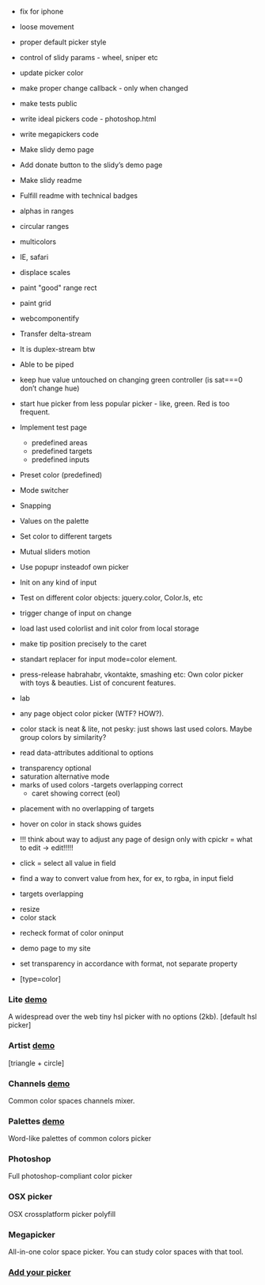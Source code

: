 * fix for iphone
* loose movement
* proper default picker style
* control of slidy params - wheel, sniper etc
* update picker color
* make proper change callback - only when changed

* make tests public

* write ideal pickers code - photoshop.html
* write megapickers code


* Make slidy demo page
* Add donate button to the slidy’s demo page
* Make slidy readme
* Fulfill readme with technical badges


* alphas in ranges
* circular ranges
* multicolors
* IE, safari
* displace scales
* paint "good" range rect
* paint grid
* webcomponentify
* Transfer delta-stream
* It is duplex-stream btw
* Able to be piped


* keep hue value untouched on changing green controller (is sat===0 don’t change hue)
* start hue picker from less popular picker - like, green. Red is too frequent.




* Implement test page
	* predefined areas
	* predefined targets
	* predefined inputs
* Preset color (predefined)
* Mode switcher
* Snapping
* Values on the palette
* Set color to different targets
* Mutual sliders motion

* Use popupr insteadof own picker
* Init on any kind of input
* Test on different color objects: jquery.color, Color.ls, etc

* trigger change of input on change
* load last used colorlist and init color from local storage
* make tip position precisely to the caret
* standart replacer for input mode=color element.
* press-release habrahabr, vkontakte, smashing etc: Own color picker with toys & beauties. List of concurent features.
* lab
* any page object color picker (WTF? HOW?).
* color stack is neat & lite, not pesky: just shows last used colors. Maybe group colors by similarity?
* read data-attributes additional to options

 - transparency optional
 - saturation alternative mode
 - marks of used colors
   -targets overlapping correct
   * caret showing correct (eol)

* placement with no overlapping of targets

* hover on color in stack shows guides

* !!! think about way to adjust any page of design only with cpickr = what to edit -> edit!!!!!

* click = select all value in field

* find a way to convert value from hex, for ex, to rgba, in input field


+ targets overlapping
* resize
* color stack
+ recheck format of color oninput
* demo page to my site
* set transparency in accordance with format, not separate property

* [type=color]



### Lite [demo]()

A widespread over the web tiny hsl picker with no options (2kb).
[default hsl picker]

### Artist [demo]()

[triangle + circle]

### Channels [demo]()

Common color spaces channels mixer.

### Palettes [demo]()

Word-like palettes of common colors picker

### Photoshop

Full photoshop-compliant color picker

### OSX picker

OSX crossplatform picker polyfill

### Megapicker

All-in-one color space picker. You can study color spaces with that tool.


### [Add your picker]()